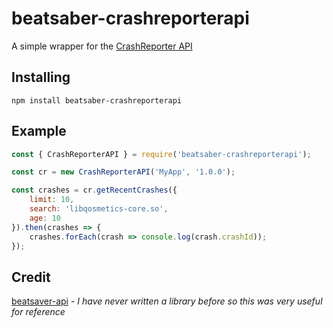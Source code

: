 # beatsaber-crashreporterapi

A simple wrapper for the [CrashReporter API](https://analyzer.questmodding/api/crashes)

## Installing

```sh-session
npm install beatsaber-crashreporterapi
```

## Example

```js
const { CrashReporterAPI } = require('beatsaber-crashreporterapi');

const cr = new CrashReporterAPI('MyApp', '1.0.0');

const crashes = cr.getRecentCrashes({
	limit: 10,
	search: 'libqosmetics-core.so',
	age: 10
}).then(crashes => {
	crashes.forEach(crash => console.log(crash.crashId));
});
```


## Credit

[beatsaver-api](https://github.com/FranciscoRibeiro03/beatsaver-api) - *I have never written a library before so this was very useful for reference*